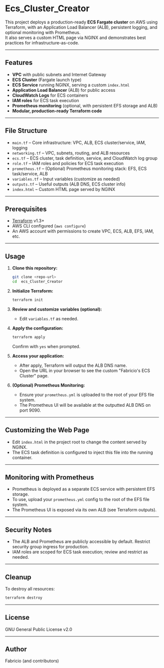 # Ecs_Cluster_Creator

This project deploys a production-ready **ECS Fargate cluster** on AWS using Terraform, with an Application Load Balancer (ALB), persistent logging, and optional monitoring with Prometheus.  
It also serves a custom HTML page via NGINX and demonstrates best practices for infrastructure-as-code.

---

## Features

- **VPC** with public subnets and Internet Gateway
- **ECS Cluster** (Fargate launch type)
- **ECS Service** running NGINX, serving a custom `index.html`
- **Application Load Balancer** (ALB) for public access
- **CloudWatch Logs** for ECS containers
- **IAM roles** for ECS task execution
- **Prometheus monitoring** (optional, with persistent EFS storage and ALB)
- **Modular, production-ready Terraform code**

---

## File Structure

- `main.tf` – Core infrastructure: VPC, ALB, ECS cluster/service, IAM, logging
- `networking.tf` – VPC, subnets, routing, and ALB resources
- `ecs.tf` – ECS cluster, task definition, service, and CloudWatch log group
- `role.tf` – IAM roles and policies for ECS task execution
- `prometheus.tf` – (Optional) Prometheus monitoring stack: EFS, ECS task/service, ALB
- `variables.tf` – Input variables (customize as needed)
- `outputs.tf` – Useful outputs (ALB DNS, ECS cluster info)
- `index.html` – Custom HTML page served by NGINX

---

## Prerequisites

- [Terraform](https://www.terraform.io/downloads.html) v1.3+
- AWS CLI configured (`aws configure`)
- An AWS account with permissions to create VPC, ECS, ALB, EFS, IAM, etc.

---

## Usage

1. **Clone this repository:**
   ```sh
   git clone <repo-url>
   cd  ecs_Cluster_Creator
   ```

2. **Initialize Terraform:**
   ```sh
   terraform init
   ```

3. **Review and customize variables (optional):**
   - Edit `variables.tf` as needed.

4. **Apply the configuration:**
   ```sh
   terraform apply
   ```
   Confirm with `yes` when prompted.

5. **Access your application:**
   - After apply, Terraform will output the ALB DNS name.
   - Open the URL in your browser to see the custom "Fabricio's ECS Cluster" page.

6. **(Optional) Prometheus Monitoring:**
   - Ensure your `prometheus.yml` is uploaded to the root of your EFS file system.
   - The Prometheus UI will be available at the outputted ALB DNS on port 9090.

---

## Customizing the Web Page

- Edit `index.html` in the project root to change the content served by NGINX.
- The ECS task definition is configured to inject this file into the running container.

---

## Monitoring with Prometheus

- Prometheus is deployed as a separate ECS service with persistent EFS storage.
- To use, upload your `prometheus.yml` config to the root of the EFS file system.
- The Prometheus UI is exposed via its own ALB (see Terraform outputs).

---

## Security Notes

- The ALB and Prometheus are publicly accessible by default. Restrict security group ingress for production.
- IAM roles are scoped for ECS task execution; review and restrict as needed.

---

## Cleanup

To destroy all resources:
```sh
terraform destroy
```

---

## License

GNU General Public License v2.0

---

## Author

Fabricio (and contributors)
